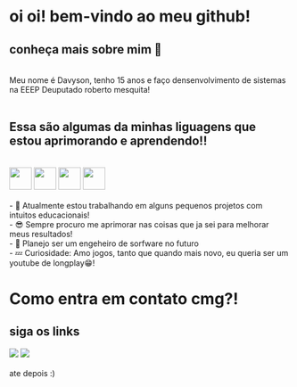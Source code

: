 # oi oi! bem-vindo ao meu github!
## conheça mais sobre mim 🔽
<br>
Meu nome é Davyson, tenho 15 anos e faço densenvolvimento de sistemas <br>
na EEEP Deuputado roberto mesquita!
<br>
<br>

## Essa são algumas da minhas liguagens que estou aprimorando e aprendendo!!
<br>
<div>
  <img loading="lazy" src="https://cdn.jsdelivr.net/gh/devicons/devicon@latest/icons/html5/html5-original-wordmark.svg" width:"40" height="40" />
  <img loading="lazy" src="https://cdn.jsdelivr.net/gh/devicons/devicon@latest/icons/css3/css3-original-wordmark.svg" width:"40" height="40" />
  <img loading="lazy" src="https://cdn.jsdelivr.net/gh/devicons/devicon@latest/icons/javascript/javascript-original.svg" width:"40" height="40" />
  <img src="https://cdn.jsdelivr.net/gh/devicons/devicon@latest/icons/azuresqldatabase/azuresqldatabase-original.svg" width:"40" height="40" />
</div>
<br>
- 🔭 Atualmente estou trabalhando em alguns pequenos projetos com intuitos educacionais!
<br>
- 😎 Sempre procuro me aprimorar nas coisas que ja sei para melhorar meus resultados!
<br>
- 💨 Planejo ser um engeheiro de sorfware no futuro 
<br>
- 💤 Curiosidade: Amo jogos, tanto que quando mais novo, eu queria ser um youtube de longplay😁!
<br>

# Como entra em contato cmg?!
## siga os links
<div>
  <a href="https://www.instagram.com/davysonn_/" target="_blank"><img loading="lazy" src="https://img.shields.io/badge/Instagram-E4405F?style=for-the-badge&logo=instagram&logoColor=white"></a>
  <a href="https://wa.me/5585994037607?text=oi!%20vim%20do%20seu%20perfil%20do%20github%2C%20vamo%20conversar%3F" taget="_blank"><img loading="lazy" src="https://img.shields.io/badge/WhatsApp-25D366?style=for-the-badge&logo=whatsapp&logoColor=white"></a>
</div>
<br>
ate depois :)
